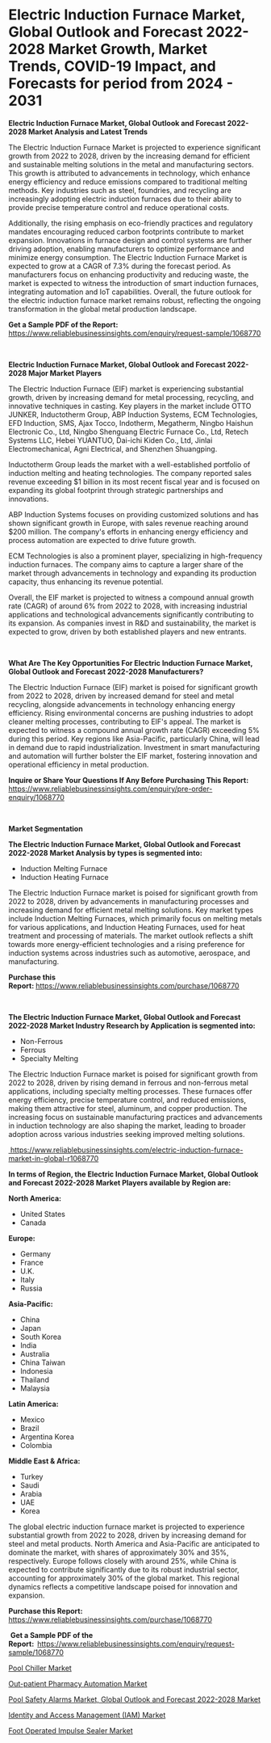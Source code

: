 <p><h1>Electric Induction Furnace Market, Global Outlook and Forecast 2022-2028 Market Growth, Market Trends, COVID-19 Impact, and Forecasts for period from 2024 - 2031</h1></p><p><strong>Electric Induction Furnace Market, Global Outlook and Forecast 2022-2028 Market Analysis and Latest Trends</strong></p>
<p><p>The Electric Induction Furnace Market is projected to experience significant growth from 2022 to 2028, driven by the increasing demand for efficient and sustainable melting solutions in the metal and manufacturing sectors. This growth is attributed to advancements in technology, which enhance energy efficiency and reduce emissions compared to traditional melting methods. Key industries such as steel, foundries, and recycling are increasingly adopting electric induction furnaces due to their ability to provide precise temperature control and reduce operational costs.</p><p>Additionally, the rising emphasis on eco-friendly practices and regulatory mandates encouraging reduced carbon footprints contribute to market expansion. Innovations in furnace design and control systems are further driving adoption, enabling manufacturers to optimize performance and minimize energy consumption. The Electric Induction Furnace Market is expected to grow at a CAGR of 7.3% during the forecast period. As manufacturers focus on enhancing productivity and reducing waste, the market is expected to witness the introduction of smart induction furnaces, integrating automation and IoT capabilities. Overall, the future outlook for the electric induction furnace market remains robust, reflecting the ongoing transformation in the global metal production landscape.</p></p>
<p><strong>Get a Sample PDF of the Report:&nbsp;</strong> <a href="https://www.reliablebusinessinsights.com/enquiry/request-sample/1068770">https://www.reliablebusinessinsights.com/enquiry/request-sample/1068770</a></p>
<p>&nbsp;</p>
<p><strong>Electric Induction Furnace Market, Global Outlook and Forecast 2022-2028 Major Market Players</strong></p>
<p><p>The Electric Induction Furnace (EIF) market is experiencing substantial growth, driven by increasing demand for metal processing, recycling, and innovative techniques in casting. Key players in the market include OTTO JUNKER, Inductotherm Group, ABP Induction Systems, ECM Technologies, EFD Induction, SMS, Ajax Tocco, Indotherm, Megatherm, Ningbo Haishun Electronic Co., Ltd, Ningbo Shenguang Electric Furnace Co., Ltd, Retech Systems LLC, Hebei YUANTUO, Dai-ichi Kiden Co., Ltd, Jinlai Electromechanical, Agni Electrical, and Shenzhen Shuangping.</p><p>Inductotherm Group leads the market with a well-established portfolio of induction melting and heating technologies. The company reported sales revenue exceeding $1 billion in its most recent fiscal year and is focused on expanding its global footprint through strategic partnerships and innovations. </p><p>ABP Induction Systems focuses on providing customized solutions and has shown significant growth in Europe, with sales revenue reaching around $200 million. The company's efforts in enhancing energy efficiency and process automation are expected to drive future growth.</p><p>ECM Technologies is also a prominent player, specializing in high-frequency induction furnaces. The company aims to capture a larger share of the market through advancements in technology and expanding its production capacity, thus enhancing its revenue potential.</p><p>Overall, the EIF market is projected to witness a compound annual growth rate (CAGR) of around 6% from 2022 to 2028, with increasing industrial applications and technological advancements significantly contributing to its expansion. As companies invest in R&D and sustainability, the market is expected to grow, driven by both established players and new entrants.</p></p>
<p>&nbsp;</p>
<p><strong>What Are The Key Opportunities For Electric Induction Furnace Market, Global Outlook and Forecast 2022-2028 Manufacturers?</strong></p>
<p><p>The Electric Induction Furnace (EIF) market is poised for significant growth from 2022 to 2028, driven by increased demand for steel and metal recycling, alongside advancements in technology enhancing energy efficiency. Rising environmental concerns are pushing industries to adopt cleaner melting processes, contributing to EIF's appeal. The market is expected to witness a compound annual growth rate (CAGR) exceeding 5% during this period. Key regions like Asia-Pacific, particularly China, will lead in demand due to rapid industrialization. Investment in smart manufacturing and automation will further bolster the EIF market, fostering innovation and operational efficiency in metal production.</p></p>
<p><strong>Inquire or Share Your Questions If Any Before Purchasing This Report:</strong> <a href="https://www.reliablebusinessinsights.com/enquiry/pre-order-enquiry/1068770">https://www.reliablebusinessinsights.com/enquiry/pre-order-enquiry/1068770</a></p>
<p>&nbsp;</p>
<p><strong>Market Segmentation</strong></p>
<p><strong>The Electric Induction Furnace Market, Global Outlook and Forecast 2022-2028 Market Analysis by types is segmented into:</strong></p>
<p><ul><li>Induction Melting Furnace</li><li>Induction Heating Furnace</li></ul></p>
<p><p>The Electric Induction Furnace market is poised for significant growth from 2022 to 2028, driven by advancements in manufacturing processes and increasing demand for efficient metal melting solutions. Key market types include Induction Melting Furnaces, which primarily focus on melting metals for various applications, and Induction Heating Furnaces, used for heat treatment and processing of materials. The market outlook reflects a shift towards more energy-efficient technologies and a rising preference for induction systems across industries such as automotive, aerospace, and manufacturing.</p></p>
<p><strong>Purchase this Report:&nbsp;</strong><a href="https://www.reliablebusinessinsights.com/purchase/1068770">https://www.reliablebusinessinsights.com/purchase/1068770</a></p>
<p>&nbsp;</p>
<p><strong>The Electric Induction Furnace Market, Global Outlook and Forecast 2022-2028 Market Industry Research by Application is segmented into:</strong></p>
<p><ul><li>Non-Ferrous</li><li>Ferrous</li><li>Specialty Melting</li></ul></p>
<p><p>The Electric Induction Furnace market is poised for significant growth from 2022 to 2028, driven by rising demand in ferrous and non-ferrous metal applications, including specialty melting processes. These furnaces offer energy efficiency, precise temperature control, and reduced emissions, making them attractive for steel, aluminum, and copper production. The increasing focus on sustainable manufacturing practices and advancements in induction technology are also shaping the market, leading to broader adoption across various industries seeking improved melting solutions.</p></p>
<p><a href="https://www.reliablebusinessinsights.com/electric-induction-furnace-market-in-global-r1068770">&nbsp;https://www.reliablebusinessinsights.com/electric-induction-furnace-market-in-global-r1068770</a></p>
<p><strong>In terms of Region, the Electric Induction Furnace Market, Global Outlook and Forecast 2022-2028 Market Players available by Region are:</strong></p>
<p>
    <p> <strong> North America: </strong>
        <ul>
            <li>United States</li>
            <li>Canada</li>
        </ul>
        </p> 
    <p> <strong> Europe: </strong>
        <ul>
            <li>Germany</li>
            <li>France</li>
            <li>U.K.</li>
            <li>Italy</li>
            <li>Russia</li>
        </ul>
        </p> 
    <p> <strong> Asia-Pacific: </strong>
        <ul>
            <li>China</li>
            <li>Japan</li>
            <li>South Korea</li>
            <li>India</li>
            <li>Australia</li>
            <li>China Taiwan</li>
            <li>Indonesia</li>
            <li>Thailand</li>
            <li>Malaysia</li>
        </ul>
        </p> 
    <p> <strong> Latin America: </strong>
        <ul>
            <li>Mexico</li>
            <li>Brazil</li>
            <li>Argentina Korea</li>
            <li>Colombia</li>
        </ul>
        </p> 
    <p> <strong> Middle East & Africa: </strong>
        <ul>
            <li>Turkey</li>
            <li>Saudi</li>
            <li>Arabia</li>
            <li>UAE</li>
            <li>Korea</li>
        </ul>
    </p>
    </p>
<p><p>The global electric induction furnace market is projected to experience substantial growth from 2022 to 2028, driven by increasing demand for steel and metal products. North America and Asia-Pacific are anticipated to dominate the market, with shares of approximately 30% and 35%, respectively. Europe follows closely with around 25%, while China is expected to contribute significantly due to its robust industrial sector, accounting for approximately 30% of the global market. This regional dynamics reflects a competitive landscape poised for innovation and expansion.</p></p>
<p><strong>Purchase this Report: </strong><a href="https://www.reliablebusinessinsights.com/purchase/1068770">https://www.reliablebusinessinsights.com/purchase/1068770</a></p>
<p>&nbsp;<strong>Get a Sample PDF of the Report:&nbsp;&nbsp;</strong><a href="https://www.reliablebusinessinsights.com/enquiry/request-sample/1068770">https://www.reliablebusinessinsights.com/enquiry/request-sample/1068770</a></p>
<p><strong></strong></p>
<p><p><a href="https://www.linkedin.com/pulse/insights-pool-chiller-market-players-size-geographical-regions-u2oze?trackingId=pFpyq73Gv14WYlGpoNQ1NQ%3D%3D">Pool Chiller Market</a></p><p><a href="https://issuu.com/reportprime-2/docs/out-patient-pharmacy-automation-mar_6a754353a2f1ea">Out-patient Pharmacy Automation Market</a></p><p><a href="https://github.com/nafisalvee228/Market-Research-Report-List-2/blob/main/pool-safety-alarms-market-global-outlook-and-forecast-2022-2028-market.md">Pool Safety Alarms Market, Global Outlook and Forecast 2022-2028 Market</a></p><p><a href="https://medium.com/@david.mackay7867865/identity-and-access-management-iam-market-size-market-segmentation-market-trends-and-growth-4a6d082b6ff1">Identity and Access Management (IAM) Market</a></p><p><a href="https://www.linkedin.com/pulse/foot-operated-impulse-sealer-market-segmentation-geographical-lvzwc?trackingId=GBverOAPS%2BaqyfKGxpZV5A%3D%3D">Foot Operated Impulse Sealer Market</a></p></p>